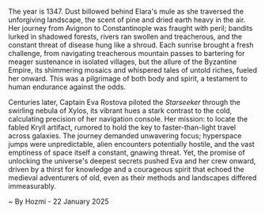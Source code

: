 
The year is 1347.  Dust billowed behind Elara's mule as she traversed the unforgiving landscape, the scent of pine and dried earth heavy in the air.  Her journey from Avignon to Constantinople was fraught with peril; bandits lurked in shadowed forests, rivers ran swollen and treacherous, and the constant threat of disease hung like a shroud.  Each sunrise brought a fresh challenge, from navigating treacherous mountain passes to bartering for meager sustenance in isolated villages, but the allure of the Byzantine Empire, its shimmering mosaics and whispered tales of untold riches, fueled her onward.  This was a pilgrimage of both body and spirit, a testament to human endurance against the odds.

Centuries later, Captain Eva Rostova piloted the *Starseeker* through the swirling nebula of Xylos, its vibrant hues a stark contrast to the cold, calculating precision of her navigation console.  Her mission: to locate the fabled Kryll artifact, rumored to hold the key to faster-than-light travel across galaxies.  The journey demanded unwavering focus; hyperspace jumps were unpredictable, alien encounters potentially hostile, and the vast emptiness of space itself a constant, gnawing threat.  Yet, the promise of unlocking the universe's deepest secrets pushed Eva and her crew onward, driven by a thirst for knowledge and a courageous spirit that echoed the medieval adventurers of old, even as their methods and landscapes differed immeasurably.

~ By Hozmi - 22 January 2025
